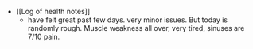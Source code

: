   * [[Log of health notes]]
    * have felt great past few days. very minor issues. But today is randomly rough. Muscle weakness all over, very tired, sinuses are 7/10 pain. 